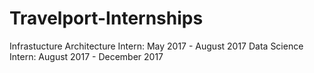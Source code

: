 # Travelport-Internships

Infrastucture Architecture Intern: May 2017 - August 2017
Data Science Intern: August 2017 - December 2017

